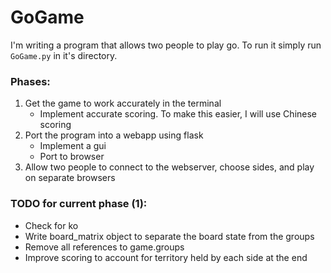 # GoGame
I'm writing a program that allows two people to play go.  To run it simply run `GoGame.py` in it's directory.

### Phases:
1. Get the game to work accurately in the terminal
    - Implement accurate scoring.  To make this easier, I will use Chinese scoring
2. Port the program into a webapp using flask
    - Implement a gui
    - Port to browser
3. Allow two people to connect to the webserver, choose sides, and play on separate browsers

### TODO for current phase (1):
- Check for ko
- Write board_matrix object to separate the board state from the groups
- Remove all references to game.groups
- Improve scoring to account for territory held by each side at the end
